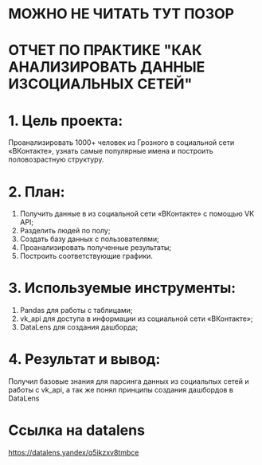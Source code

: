 # МОЖНО НЕ ЧИТАТЬ ТУТ ПОЗОР

# ОТЧЕТ ПО ПРАКТИКЕ "КАК АНАЛИЗИРОВАТЬ ДАННЫЕ ИЗСОЦИАЛЬНЫХ СЕТЕЙ"

# 1. Цель проекта:
Проанализировать 1000+ человек из Грозного в социальной сети «ВКонтакте», узнать самые популярные имена и построить половозрастную структуру.

# 2.	План:
1) Получить данные в из социальной сети «ВКонтакте» с помощью VK API;
2) Разделить людей по полу;
3) Создать базу данных с пользователями;
4) Проанализировать полученные результаты;
5) Построить соответствующие графики.

# 3.	Используемые инструменты:
1) Pandas для работы с таблицами;
2) vk_api для доступа в информации из социальной сети «ВКонтакте»;
3) DataLens для создания дашборда;

# 4.	Результат и вывод:
Получил базовые знания для парсинга данных из социальпых сетей и работы с vk_api, а так же понял принципы создания дашбордов в DataLens

# Ссылка на datalens
https://datalens.yandex/q5ikzxv8tmbce
